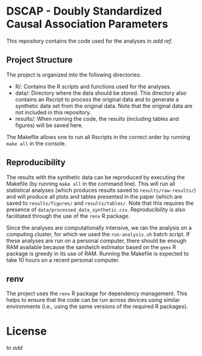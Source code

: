 # DSCAP - Doubly Standardized Causal Association Parameters

This repository contains the code used for the analyses in *add ref*.

## Project Structure

The project is organized into the following directories:
* R/: Contains the R scripts and functions used for the analyses.
* data/: Directory where the data should be stored. This directory also contains an Rscript to process the original data and to generate a synthetic data set from the original data.
  Note that the original data are not included in this repository.
* results/: When running the code, the results (including tables and figures) will be saved here.

The Makefile allows one to run all Rscripts in the correct order by running `make all` in the console. 

## Reproducibility

The results with the synthetic data can be reproduced by executing the Makefile
(by running `make all` in the command line). This will run all statistical
analyses (which produces results saved to `results/raw-results/`) and will
produce all plots and tables presented in the paper (which are saved to
`results/figures/` and `results/tables/`. Note that this requires the presence
of `data/processed_data_synthetic.csv`. Reproducibility is also facilitated
through the use of the `renv` R package.

Since the analyses are computationally intensive, we ran the analysis on a
computing cluster, for which we used the `run-analysis.sh` batch script. If
these analyses are run on a personal computer, there should be enough RAM
available because the sandwich estimator based on the `geex` R package is greedy
in its use of RAM. Running the Makefile is expected to take 10 hours on a recent
personal computer.

## renv

The project uses the `renv` R package for dependency management. This helps to
ensure that the code can be run across devices using similar environments (i.e.,
using the same versions of the required R packages).

# License

*to add*




